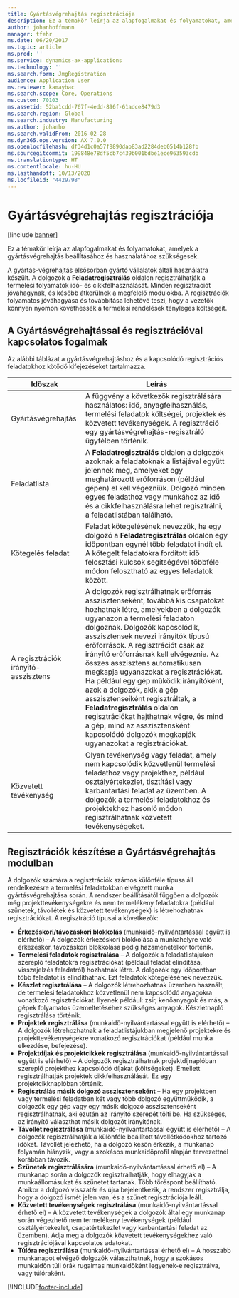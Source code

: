 ```yaml
---
title: Gyártásvégrehajtás regisztrációja
description: Ez a témakör leírja az alapfogalmakat és folyamatokat, amelyek a gyártásvégrehajtás beállításához és használatához szükségesek.
author: johanhoffmann
manager: tfehr
ms.date: 06/20/2017
ms.topic: article
ms.prod: ''
ms.service: dynamics-ax-applications
ms.technology: ''
ms.search.form: JmgRegistration
audience: Application User
ms.reviewer: kamaybac
ms.search.scope: Core, Operations
ms.custom: 70103
ms.assetid: 52ba1cdd-767f-4edd-896f-61adce8479d3
ms.search.region: Global
ms.search.industry: Manufacturing
ms.author: johanho
ms.search.validFrom: 2016-02-28
ms.dyn365.ops.version: AX 7.0.0
ms.openlocfilehash: df34d1c0a57f8890dab83ad2284deb0514b128fb
ms.sourcegitcommit: 199848e78df5cb7c439b001bdbe1ece963593cdb
ms.translationtype: HT
ms.contentlocale: hu-HU
ms.lasthandoff: 10/13/2020
ms.locfileid: "4429798"
---
```

# <a name="registration-for-manufacturing-execution"></a>Gyártásvégrehajtás regisztrációja

[!include [banner](../includes/banner.md)]

Ez a témakör leírja az alapfogalmakat és folyamatokat, amelyek a gyártásvégrehajtás beállításához és használatához szükségesek. 

A gyártás-végrehajtás elsősorban gyártó vállalatok általi használatra készült. A dolgozók a **Feladatregisztrálás** oldalon regisztrálhatják a termelési folyamatok idő- és cikkfelhasználását. Minden regisztrációt jóváhagynak, és később átkerülnek a megfelelő modulokba. A regisztrációk folyamatos jóváhagyása és továbbítása lehetővé teszi, hogy a vezetők könnyen nyomon követhessék a termelési rendelések tényleges költségeit.

## <a name="manufacturing-execution-and-registration-terminology"></a>A Gyártásvégrehajtással és regisztrációval kapcsolatos fogalmak
Az alábbi táblázat a gyártásvégrehajtáshoz és a kapcsolódó regisztrációs feladatokhoz kötődő kifejezéseket tartalmazza.

| Időszak                          | Leírás                                                                                                                                                                                                                                                                                                                                                                                                                                                                                                                                                                                           |
|-------------------------------|-------------------------------------------------------------------------------------------------------------------------------------------------------------------------------------------------------------------------------------------------------------------------------------------------------------------------------------------------------------------------------------------------------------------------------------------------------------------------------------------------------------------------------------------------------------------------------------------------------|
| Gyártásvégrehajtás       | A függvény a következők regisztrálására használatos: idő, anyagfelhasználás, termelési feladatok költségei, projektek és közvetett tevékenységek. A regisztráció egy gyártásvégrehajtás-regisztráló ügyfélben történik.                                                                                                                                                                                                                                                                                                                                                                                                   |
| Feladatlista                      | A **Feladatregisztrálás** oldalon a dolgozók azoknak a feladatoknak a listájával együtt jelennek meg, amelyeket egy meghatározott erőforráson (például gépen) el kell végezniük. Dolgozó minden egyes feladathoz vagy munkához az idő és a cikkfelhasználásra lehet regisztrálni, a feladatlistában található.                                                                                                                                                                                                                                                                                                                                                                           |
| Kötegelés feladat                  | Feladat kötegelésének nevezzük, ha egy dolgozó a **Feladatregisztrálás** oldalon egy időpontban egynél több feladatot indít el. A kötegelt feladatokra fordított idő felosztási kulcsok segítségével többféle módon felosztható az egyes feladatok között.                                                                                                                                                                                                                                                                                                                                                         |
| A regisztrációk irányító-asszisztens | A dolgozók regisztrálhatnak erőforrás asszisztenseként, továbbá kis csapatokat hozhatnak létre, amelyekben a dolgozók ugyanazon a termelési feladaton dolgoznak. Dolgozók kapcsolódik, asszisztensek nevezi irányítók típusú erőforrások. A regisztrációt csak az irányító erőforrásnak kell elvégeznie. Az összes asszisztens automatikusan megkapja ugyanazokat a regisztrációkat. Ha például egy gép működik irányítóként, azok a dolgozók, akik a gép asszisztenseiként regisztráltak, a **Feladatregisztrálás** oldalon regisztrációkat hajthatnak végre, és mind a gép, mind az asszisztensként kapcsolódó dolgozók megkapják ugyanazokat a regisztrációkat. |
| Közvetett tevékenység             | Olyan tevékenység vagy feladat, amely nem kapcsolódik közvetlenül termelési feladathoz vagy projekthez, például osztályértekezlet, tisztítási vagy karbantartási feladat az üzemben. A dolgozók a termelési feladatokhoz és projektekhez hasonló módon regisztrálhatnak közvetett tevékenységeket.                                                                                                                                                                                                                                                                                                |

## <a name="registrations-in-manufacturing-execution"></a>Regisztrációk készítése a Gyártásvégrehajtás modulban
A dolgozók számára a regisztrációk számos különféle típusa áll rendelkezésre a termelési feladatokban elvégzett munka gyártásvégrehajtása során. A rendszer beállításától függően a dolgozók még projekttevékenységekre és nem termelékeny feladatokra (például szünetek, távollétek és közvetett tevékenységek) is létrehozhatnak regisztrációkat. A regisztráció típusai a következők:

-   **Érkezéskori/távozáskori blokkolás** (munkaidő-nyilvántartással együtt is elérhető) – A dolgozók érkezéskori blokkolása a munkahelyre való érkezéskor, távozáskori blokkolása pedig hazamenetelkor történik.
-   **Termelési feladatok regisztrálása** – A dolgozók a feladatlistájukon szereplő feladatokra regisztrációkat (például feladat elindítása, visszajelzés feladatról) hozhatnak létre. A dolgozók egy időpontban több feladatot is elindíthatnak. Ezt feladatok kötegelésének nevezzük.
-   **Készlet regisztrálása** – A dolgozók létrehozhatnak üzemben használt, de termelési feladatokhoz közvetlenül nem kapcsolódó anyagokra vonatkozó regisztrációkat. Ilyenek például: zsír, kenőanyagok és más, a gépek folyamatos üzemeltetéséhez szükséges anyagok. Készletnapló regisztrálása történik.
-   **Projektek regisztrálása** (munkaidő-nyilvántartással együtt is elérhető) – A dolgozók létrehozhatnak a feladatlistájukban megjelenő projektekre és projekttevékenységekre vonatkozó regisztrációkat (például munka elkezdése, befejezése).
-   **Projektdíjak és projektcikkek regisztrálása** (munkaidő-nyilvántartással együtt is elérhető) – A dolgozók regisztrálhatnak projektdíjnaplóban szereplő projekthez kapcsolódó díjakat (költségeket). Emellett regisztrálhatják projektek cikkfelhasználását. Ez egy projektcikknaplóban történik.
-   **Regisztrálás másik dolgozó asszisztenseként** – Ha egy projektben vagy termelési feladatban két vagy több dolgozó együttműködik, a dolgozók egy gép vagy egy másik dolgozó asszisztenseként regisztrálhatnak, aki ezután az irányító szerepét tölti be. Ha szükséges, az irányító választhat másik dolgozót irányítónak.
-   **Távollét regisztrálása** (munkaidő-nyilvántartással együtt is elérhető) – A dolgozók regisztrálhatják a különféle beállított távollétkódokhoz tartozó időket. Távollét jelezhető, ha a dolgozó későn érkezik, a munkanap folyamán hiányzik, vagy a szokásos munkaidőprofil alapján tervezettnél korábban távozik.
-   **Szünetek regisztrálására** (munkaidő-nyilvántartással érhető el) – A munkanap során a dolgozók regisztrálhatják, hogy elhagyják a munkaállomásukat és szünetet tartanak. Több töréspont beállítható. Amikor a dolgozó visszatér és újra bejelentkezik, a rendszer regisztrálja, hogy a dolgozó ismét jelen van, és a szünet regisztrációja leáll.
-   **Közvetett tevékenységek regisztrálása** (munkaidő-nyilvántartással érhető el) – A közvetett tevékenységek a dolgozók által egy munkanap során végezhető nem termelékeny tevékenységek (például osztályértekezlet, csapatértekezlet vagy karbantartási feladat az üzemben). Adja meg a dolgozók közvetett tevékenységekhez való regisztrációjával kapcsolatos adatokat.
-   **Túlóra regisztrálása** (munkaidő-nyilvántartással érhető el) – A hosszabb munkanapot elvégző dolgozók választhatnak, hogy a szokásos munkaidőn túli órák rugalmas munkaidőként legyenek-e regisztrálva, vagy túlóraként.






[!INCLUDE[footer-include](../../includes/footer-banner.md)]